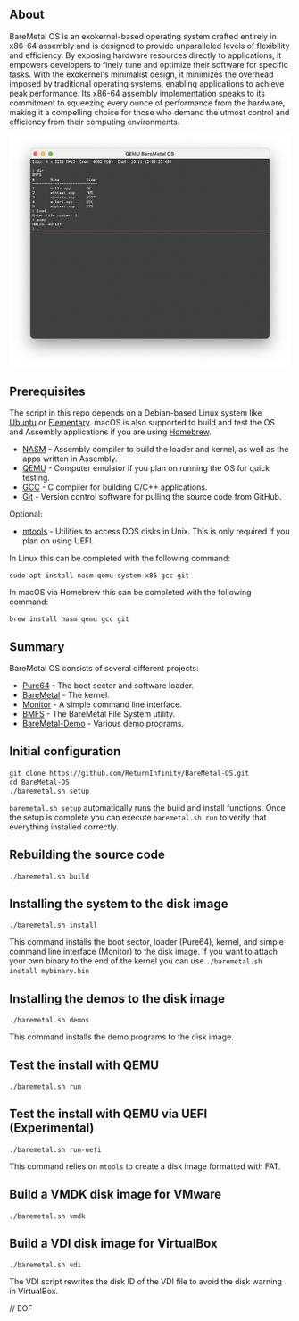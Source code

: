 ## About

BareMetal OS is an exokernel-based operating system crafted entirely in x86-64 assembly and is designed to provide unparalleled levels of flexibility and efficiency. By exposing hardware resources directly to applications, it empowers developers to finely tune and optimize their software for specific tasks. With the exokernel's minimalist design, it minimizes the overhead imposed by traditional operating systems, enabling applications to achieve peak performance. Its x86-64 assembly implementation speaks to its commitment to squeezing every ounce of performance from the hardware, making it a compelling choice for those who demand the utmost control and efficiency from their computing environments.

<img src="https://raw.githubusercontent.com/ReturnInfinity/BareMetal-OS/master/doc/ScreenShot.png"></img>

## Prerequisites

The script in this repo depends on a Debian-based Linux system like [Ubuntu](https://www.ubuntu.com/download/desktop) or [Elementary](https://elementary.io). macOS is also supported to build and test the OS and Assembly applications if you are using [Homebrew](https://brew.sh).

- [NASM](https://nasm.us) - Assembly compiler to build the loader and kernel, as well as the apps written in Assembly.
- [QEMU](https://www.qemu.org) - Computer emulator if you plan on running the OS for quick testing.
- [GCC](https://gcc.gnu.org) - C compiler for building C/C++ applications.
- [Git](https://git-scm.com) - Version control software for pulling the source code from GitHub.

Optional:
- [mtools](https://www.gnu.org/software/mtools/) - Utilities to access DOS disks in Unix. This is only required if you plan on using UEFI.

In Linux this can be completed with the following command:

	sudo apt install nasm qemu-system-x86 gcc git

In macOS via Homebrew this can be completed with the following command:

	brew install nasm qemu gcc git
 

## Summary

BareMetal OS consists of several different projects:

- [Pure64](https://github.com/ReturnInfinity/Pure64) - The boot sector and software loader.
- [BareMetal](https://github.com/ReturnInfinity/BareMetal) - The kernel.
- [Monitor](https://github.com/ReturnInfinity/BareMetal-Monitor) - A simple command line interface.
- [BMFS](https://github.com/ReturnInfinity/BMFS) - The BareMetal File System utility.
- [BareMetal-Demo](https://github.com/ReturnInfinity/BareMetal-Demo) - Various demo programs.


## Initial configuration

	git clone https://github.com/ReturnInfinity/BareMetal-OS.git
	cd BareMetal-OS
	./baremetal.sh setup

`baremetal.sh setup` automatically runs the build and install functions. Once the setup is complete you can execute `baremetal.sh run` to verify that everything installed correctly.


## Rebuilding the source code

	./baremetal.sh build


## Installing the system to the disk image

	./baremetal.sh install

This command installs the boot sector, loader (Pure64), kernel, and simple command line interface (Monitor) to the disk image. If you want to attach your own binary to the end of the kernel you can use `./baremetal.sh install mybinary.bin`


## Installing the demos to the disk image

	./baremetal.sh demos

This command installs the demo programs to the disk image.


## Test the install with QEMU

	./baremetal.sh run


## Test the install with QEMU via UEFI (Experimental)
	
	./baremetal.sh run-uefi

This command relies on `mtools` to create a disk image formatted with FAT.


## Build a VMDK disk image for VMware

	./baremetal.sh vmdk


## Build a VDI disk image for VirtualBox

	./baremetal.sh vdi

The VDI script rewrites the disk ID of the VDI file to avoid the disk warning in VirtualBox.



// EOF
